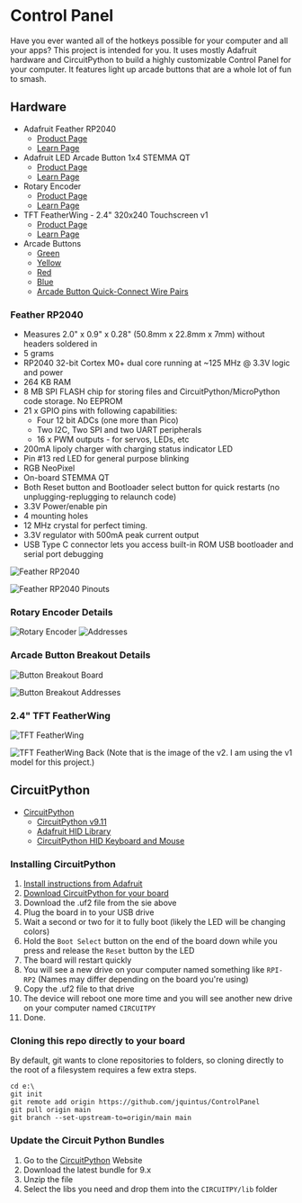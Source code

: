 # Control Panel

Have you ever wanted all of the hotkeys possible for your computer and all your
apps? This project is intended for you. It uses mostly Adafruit hardware and
CircuitPython to build a highly customizable Control Panel for your computer. It
features light up arcade buttons that are a whole lot of fun to smash.

## Hardware

- Adafruit Feather RP2040
  - [Product Page](https://www.adafruit.com/product/4884)
  - [Learn Page](https://learn.adafruit.com/adafruit-feather-rp2040-pico/overview)
- Adafruit LED Arcade Button 1x4 STEMMA QT
  - [Product Page](https://www.adafruit.com/product/5296)
  - [Learn Page](https://learn.adafruit.com/adafruit-led-arcade-button-qt)
- Rotary Encoder
  - [Product Page](https://www.adafruit.com/product/5880)
  - [Learn Page](https://learn.adafruit.com/adafruit-i2c-qt-rotary-encoder)
- TFT FeatherWing - 2.4" 320x240 Touchscreen v1
  - [Product Page](https://www.adafruit.com/product/3315)
  - [Learn Page](https://learn.adafruit.com/adafruit-2-4-tft-touch-screen-featherwing)
- Arcade Buttons
  - [Green](https://www.adafruit.com/product/3487)
  - [Yellow](https://www.adafruit.com/product/3488)
  - [Red](https://www.adafruit.com/product/3489)
  - [Blue](https://www.adafruit.com/product/3490)
  - [Arcade Button Quick-Connect Wire Pairs](https://www.adafruit.com/product/1152)

### Feather RP2040

- Measures 2.0" x 0.9" x 0.28" (50.8mm x 22.8mm x 7mm) without headers soldered
  in
- 5 grams
- RP2040 32-bit Cortex M0+ dual core running at ~125 MHz @ 3.3V logic and power
- 264 KB RAM
- 8 MB SPI FLASH chip for storing files and CircuitPython/MicroPython code
  storage. No EEPROM
- 21 x GPIO pins with following capabilities:
  - Four 12 bit ADCs (one more than Pico)
  - Two I2C, Two SPI and two UART peripherals
  - 16 x PWM outputs - for servos, LEDs, etc
- 200mA lipoly charger with charging status indicator LED
- Pin #13 red LED for general purpose blinking
- RGB NeoPixel
- On-board STEMMA QT
- Both Reset button and Bootloader select button for quick restarts (no
  unplugging-replugging to relaunch code)
- 3.3V Power/enable pin
- 4 mounting holes
- 12 MHz crystal for perfect timing.
- 3.3V regulator with 500mA peak current output
- USB Type C connector lets you access built-in ROM USB bootloader and serial
  port debugging

![Feather RP2040](https://cdn-learn.adafruit.com/assets/assets/000/100/340/large1024/adafruit_products_FeatherRP_top.jpg?1614788806)

![Feather RP2040 Pinouts](https://cdn-learn.adafruit.com/assets/assets/000/107/203/large1024/adafruit_products_feather-rp2040-pins.png?1639162603)

### Rotary Encoder Details

![Rotary Encoder](https://cdn-shop.adafruit.com/970x728/5880-00.jpg)
![Addresses](https://cdn-learn.adafruit.com/assets/assets/000/127/722/large1024/adafruit_products_rotaryEncTable.png?1708019327)

### Arcade Button Breakout Details

![Button Breakout Board](https://cdn-learn.adafruit.com/assets/assets/000/108/466/large1024/adafruit_products_AQT_top.jpg?1643407292)

![Button Breakout Addresses](https://cdn-learn.adafruit.com/assets/assets/000/108/553/large1024/adafruit_products_seesaw_possible_addresses_by_pin_setting_starting_at_0x3A.png?1643747490)

### 2.4" TFT FeatherWing

![TFT FeatherWing](https://cdn-shop.adafruit.com/970x728/3315-05.jpg)

![TFT FeatherWing Back](https://cdn-learn.adafruit.com/assets/assets/000/125/507/large1024/featherwings_3315-10.jpg?1697817722)
(Note that is the image of the v2. I am using the v1 model for this project.)

## CircuitPython

- [CircuitPython](https://circuitpython.org/)
  - [CircuitPython v9.11](https://circuitpython.org/board/adafruit_feather_rp2040/)
  - [Adafruit HID Library](https://docs.circuitpython.org/projects/hid/en/latest/)
  - [CircuitPython HID Keyboard and Mouse](https://learn.adafruit.com/adafruit-feather-m0-express-designed-for-circuit-python-circuitpython/circuitpython-hid-keyboard-and-mouse)

### Installing CircuitPython

1. [Install instructions from Adafruit](https://learn.adafruit.com/welcome-to-circuitpython/installing-circuitpython)
2. [Download CircuitPython for your board](https://circuitpython.org/)
3. Download the .uf2 file from the sie above
4. Plug the board in to your USB drive
5. Wait a second or two for it to fully boot (likely the LED will be changing
   colors)
6. Hold the `Boot Select` button on the end of the board down while you press
   and release the `Reset` button by the LED
7. The board will restart quickly
8. You will see a new drive on your computer named something like `RPI-RP2`
   (Names may differ depending on the board you're using)
9. Copy the .uf2 file to that drive
10. The device will reboot one more time and you will see another new drive on
    your computer named `CIRCUITPY`
11. Done.

### Cloning this repo directly to your board

By default, git wants to clone repositories to folders, so cloning directly to
the root of a filesystem requires a few extra steps.

```batch
cd e:\
git init
git remote add origin https://github.com/jquintus/ControlPanel
git pull origin main
git branch --set-upstream-to=origin/main main
```

### Update the Circuit Python Bundles

1. Go to the [CircuitPython](https://circuitpython.org/libraries) Website
2. Download the latest bundle for 9.x
3. Unzip the file
4. Select the libs you need and drop them into the `CIRCUITPY/lib` folder

